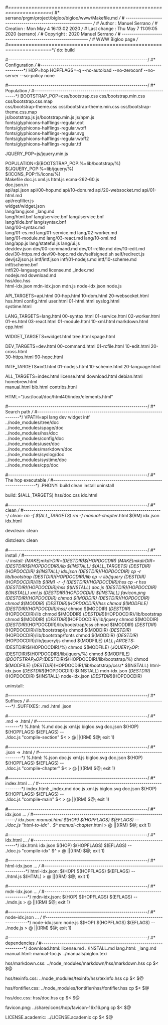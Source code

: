 #*=====================================================================*/
#*    serrano/prgm/project/bigloo/bigloo/www/Makefile.md               */
#*    -------------------------------------------------------------    */
#*    Author      :  Manuel Serrano                                    */
#*    Creation    :  Mon May  4 16:13:02 2020                          */
#*    Last change :  Thu May  7 11:09:05 2020 (serrano)                */
#*    Copyright   :  2020 Manuel Serrano                               */
#*    -------------------------------------------------------------    */
#*    WWW Bigloo page                                                  */
#*=====================================================================*/
do: build

#*---------------------------------------------------------------------*/
#*    Configuration                                                    */
#*---------------------------------------------------------------------*/
HOP=hop
HOPFLAGS=-q --no-autoload --no-zeroconf --no-server --so-policy none

#*---------------------------------------------------------------------*/
#*    Population                                                       */
#*---------------------------------------------------------------------*/
BOOTSTRAP_POP=css/bootstrap.css css/bootstrap.min.css css/bootstrap.css.map \
  css/bootstrap-theme.css css/bootstrap-theme.min.css css/bootstrap-theme.css.map \
  js/bootstrap.js js/bootstrap.min.js  js/npm.js \
  fonts/glyphicons-halflings-regular.eot \
  fonts/glyphicons-halflings-regular.woff \
  fonts/glyphicons-halflings-regular.svg \
  fonts/glyphicons-halflings-regular.woff2 \
  fonts/glyphicons-halflings-regular.ttf

JQUERY_POP=js/jquery.min.js

POPULATION=$(BOOTSTRAP_POP:%=lib/bootstrap/%) $(JQUERY_POP:%=lib/jquery/%) \
  $(ICONS_POP:%/icons/%) \
  Makefile doc.js xml.js html.js ecma-262-60.js \
  doc.json.in \
  api/api.json api/00-hop.md api/10-dom.md api/20-websocket.md api/01-html.md \
  api/reqfilter.js \
  widget/widget.json \
  lang/lang.json _lang.md \
  lang/html.bnf lang/service.bnf lang/iservice.bnf \
  lang/tilde.bnf lang/syntax.bnf \
  lang/00-syntax.md \
  lang/01-es.md lang/01-service.md lang/02-worker.md \
  lang/01-module.md lang/03-react.md lang/10-xml.md \
  lang/app.js lang/stateful.js lang/ui.js \
  dev/dev.json dev/00-command.md dev/01-rcfile.md dev/10-edit.md \
  dev/30-https.md dev/90-hopc.md dev/selfsigned.sh self/redirect.js \
  dev/js2json.js intf/intf.json intf/01-nodejs.md intf/10-scheme.md \
  intf/scheme.bnf \
  intf/20-language.md license.md _index.md \
  nodejs.md download.md \
  hss/doc.hss \
  html-idx.json mdn-idx.json mdn.js node-idx.json node.js

API_TARGETS=api.html 00-hop.html 10-dom.html 20-websocket.html \
  hss.html config.html user.html 01-html.html syslog.html \
  systime.html

LANG_TARGETS=lang.html 00-syntax.html 01-service.html 02-worker.html \
  01-es.html 03-react.html 01-module.html 10-xml.html markdown.html cpp.html

WIDGET_TARGETS=widget.html tree.html spage.html

DEV_TARGETS=dev.html 00-command.html 01-rcfile.html 10-edit.html 20-cross.html \
  30-https.html 90-hopc.html

INTF_TARGETS=intf.html 01-nodejs.html 10-scheme.html 20-language.html

ALL_TARGETS=index.html license.html download.html debian.html homebrew.html \
  manual.html bib.html contribs.html

HTML="/usr/local/doc/html40/index/elements.html"

#*---------------------------------------------------------------------*/
#*    Search path                                                      */
#*---------------------------------------------------------------------*/
VPATH=api lang dev widget intf \
  ../node_modules/tree/doc \
  ../node_modules/spage/doc \
  ../node_modules/hss/doc \
  ../node_modules/config/doc \
  ../node_modules/user/doc \
  ../node_modules/markdown/doc \
  ../node_modules/syslog/doc \
  ../node_modules/systime/doc \
  ../node_modules/cpp/doc

#*---------------------------------------------------------------------*/
#*    The hop executable                                               */
#*---------------------------------------------------------------------*/
.PHONY: build clean install uninstall

build: $(ALL_TARGETS) hss/doc.css idx.html

#*---------------------------------------------------------------------*/
#*    clean                                                            */
#*---------------------------------------------------------------------*/
clean:
	rm -f $(ALL_TARGETS)
	rm -f manual-chapter*.html
	$(RM) idx.json idx.html

devclean: clean

distclean: clean

#*---------------------------------------------------------------------*/
#*    install                                                          */
#*---------------------------------------------------------------------*/
install:
	$(MAKE) mkdir DIR=$(DESTDIR)$(HOPDOCDIR)
	$(MAKE) mkdir DIR=$(DESTDIR)$(HOPDOCDIR)/lib
	$(INSTALL) $(ALL_TARGETS) $(DESTDIR)$(HOPDOCDIR)
	$(INSTALL) idx.json $(DESTDIR)$(HOPDOCDIR)
	cp -r lib/bootstrap $(DESTDIR)$(HOPDOCDIR)/lib
	cp -r lib/jquery $(DESTDIR)$(HOPDOCDIR)/lib
	$(RM) -r -f $(DESTDIR)$(HOPDOCDIR)/hss
	cp -r hss $(DESTDIR)$(HOPDOCDIR)/hss
	$(INSTALL) doc.js $(DESTDIR)$(HOPDOCDIR)
	$(INSTALL) xml.js $(DESTDIR)$(HOPDOCDIR)
	$(INSTALL) favicon.png $(DESTDIR)$(HOPDOCDIR)
	chmod $(MODDIR) $(DESTDIR)$(HOPDOCDIR)
	chmod $(MODDIR) $(DESTDIR)$(HOPDOCDIR)/hss
	chmod $(MODFILE) $(DESTDIR)$(HOPDOCDIR)/hss/*
	chmod $(MODDIR) $(DESTDIR)$(HOPDOCDIR)/lib
	chmod $(MODDIR) $(DESTDIR)$(HOPDOCDIR)/lib/bootstrap
	chmod $(MODDIR) $(DESTDIR)$(HOPDOCDIR)/lib/jquery
	chmod $(MODDIR) $(DESTDIR)$(HOPDOCDIR)/lib/bootstrap/css
	chmod $(MODDIR) $(DESTDIR)$(HOPDOCDIR)/lib/bootstrap/js
	chmod $(MODDIR) $(DESTDIR)$(HOPDOCDIR)/lib/bootstrap/fonts
	chmod $(MODDIR) $(DESTDIR)$(HOPDOCDIR)/lib/jquery/js
	chmod $(MODFILE) $(ALL_TARGETS:%=$(DESTDIR)$(HOPDOCDIR)/%)
	chmod $(MODFILE) $(JQUERY_POP:%=$(DESTDIR)$(HOPDOCDIR)/lib/jquery/%)
	chmod $(MODFILE) $(BOOTSTRAP_POP:%=$(DESTDIR)$(HOPDOCDIR)/lib/bootstrap/%)
	chmod $(MODFILE) $(DESTDIR)$(HOPDOCDIR)/lib/bootstrap/css/*
	$(INSTALL) html-idx.json $(DESTDIR)$(HOPDOCDIR)
	$(INSTALL) mdn-idx.json $(DESTDIR)$(HOPDOCDIR)
	$(INSTALL) node-idx.json $(DESTDIR)$(HOPDOCDIR)

uninstall:

#*---------------------------------------------------------------------*/
#*    Suffixes                                                         */
#*---------------------------------------------------------------------*/
.SUFFIXES: .md .html .json

#*---------------------------------------------------------------------*/
#*    .md -> .html                                                     */
#*---------------------------------------------------------------------*/
%.html: %.md doc.js xml.js bigloo.svg doc.json
	$(HOP) $(HOPFLAGS) $(EFLAGS) -- \
          ./doc.js "compile-section" $< > $@ \
          || ($(RM) $@; exit 1)

#*---------------------------------------------------------------------*/
#*    .json -> .html                                                   */
#*---------------------------------------------------------------------*/
%.html: %.json doc.js xml.js bigloo.svg doc.json
	$(HOP) $(HOPFLAGS) $(EFLAGS) -- \
          ./doc.js "compile-chapter" $< > $@ \
          || ($(RM) $@; exit 1)

#*---------------------------------------------------------------------*/
#*    index.html ...                                                   */
#*---------------------------------------------------------------------*/
index.html: _index.md doc.js xml.js bigloo.svg doc.json
	$(HOP) $(HOPFLAGS) $(EFLAGS) -- \
          ./doc.js "compile-main" $< > $@ \
          || ($(RM) $@; exit 1)

#*---------------------------------------------------------------------*/
#*    idx.json ...                                                     */
#*---------------------------------------------------------------------*/
idx.json: manual.html
	$(HOP) $(HOPFLAGS) $(EFLAGS) -- \
          ./doc.js "html-to-idx" . $^ manual-chapter*.html > $@ \
          || ($(RM) $@; exit 1)

#*---------------------------------------------------------------------*/
#*    idx.html ...                                                     */
#*---------------------------------------------------------------------*/
idx.html: idx.json
	$(HOP) $(HOPFLAGS) $(EFLAGS) -- \
          ./doc.js "compile-idx" $^ > $@ \
          || ($(RM) $@; exit 1)

#*---------------------------------------------------------------------*/
#*    html-idx.json ...                                                */
#*---------------------------------------------------------------------*/
html-idx.json: 
	$(HOP) $(HOPFLAGS) $(EFLAGS) -- \
          ./html.js $(HTML) > $@ \
          || ($(RM) $@; exit 1)

#*---------------------------------------------------------------------*/
#*    mdn-idx.json ...                                                 */
#*---------------------------------------------------------------------*/
mdn-idx.json:
	$(HOP) $(HOPFLAGS) $(EFLAGS) -- \
          ./mdn.js > $@ \
          || ($(RM) $@; exit 1)

#*---------------------------------------------------------------------*/
#*    node-idx.json ...                                                */
#*---------------------------------------------------------------------*/
node-idx.json: node.js
	$(HOP) $(HOPFLAGS) $(EFLAGS) -- \
          ./node.js > $@ \
          || ($(RM) $@; exit 1)

#*---------------------------------------------------------------------*/
#*    dependencies                                                     */
#*---------------------------------------------------------------------*/
download.html: license.md ../INSTALL.md
lang.html: _lang.md
manual.html: manual-toc.js ../manuals/bigloo.texi

hss/markdown.css: ../node_modules/markdown/hss/markdown.hss
	cp $< $@

hss/texinfo.css: ../node_modules/texinfo/hss/texinfo.hss
	cp $< $@

hss/fontifier.css: ../node_modules/fontifier/hss/fontifier.hss
	cp $< $@

hss/doc.css: hss/doc.hss
	cp $< $@

favicon.png: ../share/icons/hop/favicon-16x16.png
	cp $< $@

LICENSE.academic: ../LICENSE.academic
	cp $< $@
